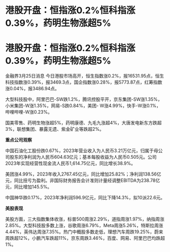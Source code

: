 # 港股开盘：恒指涨0.2%恒科指涨0.39%，药明生物涨超5%

# 港股开盘：恒指涨0.2%恒科指涨0.39%，药明生物涨超5%

金融界3月25日消息
今日港股市场高开，恒生指数涨0.2%，报16531.95点，恒生科技指数涨0.39%，报3469.3点，国企指数涨0.28%，报5773.87点，红筹指数涨0.04%，报3486.94点。

大型科技股中，阿里巴巴-SW跌1.2%，腾讯控股平开，京东集团-SW涨1.35%，小米集团-W涨1.35%，网易-S跌0.84%，美团-
W涨4.99%，快手-W涨0.1%，哔哩哔哩-W涨0.23%。

国美零售、药明生物涨超5%，药明康德、九毛九涨超4%，大唐发电新东方跌超3%，联想集团、暴露无遗、紫金矿业等跌超2%。

**重点公司观察**

中国石油化工股份跌0.67%，2023年营业收入为人民币3.21万亿元，归属于母公司股东的净利润为人民币604.63亿元；基本每股收益为人民币0.505元。公司2023年实现经营性现金流人民币1,614.75亿元，同比增长38.9%。

美团涨4.99%，2023年收入2767.45亿元，同比增加25.82%；净利润138.56亿元，同比扭亏为盈利。非国际财务报告会计准则计量经调整EBITDA为238.78亿元，同比增加145.5%。

中国神华跌0.17%，2023年净利润596.9亿元，同比下降14.3%，拟10派22.6元。

**美股表现**

美股方面，三大指数集体收涨，标普500周涨2.29%，道指周涨1.97%，纳指周涨2.85%。大型科技股多数上涨，谷歌周涨6.79%，Meta周涨5.26%，特斯拉周涨4.44%，英伟达周涨7.35%。热门中概股多数走低，理想汽车周跌19.25%，蔚来周跌超12%，小鹏汽车跌超11%，京东周跌3.46%，百度、网易、阿里巴巴均跌超1%。

